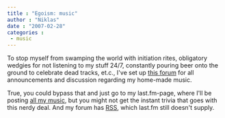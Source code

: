 ```yaml
---
title : "Egoism: music"
author : "Niklas"
date : "2007-02-28"
categories : 
 - music
---
```


To stop myself from swamping the world with initiation rites, obligatory wedgies for not listening to my stuff 24/7, constantly pouring beer onto the ground to celebrate dead tracks, et.c., I've set up [this forum](https://niklasblog.com/forums/forum.php?id=1&page) for all announcements and discussion regarding my home-made music.

True, you could bypass that and just go to my last.fm-page, where I'll be posting [all my music](http://www.last.fm/music/Niklas+Pivic/Die+Kummin+Und+Die+Mandel), but you might not get the instant trivia that goes with this nerdy deal. And my forum has [RSS](http://en.wikipedia.org/wiki/RSS_(file_format)), which last.fm still doesn't supply.
